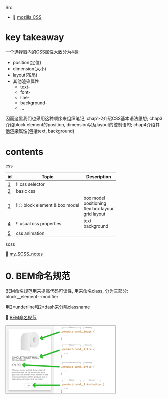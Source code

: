Src:

+ :book: [mozilla CSS](https://developer.mozilla.org/en-US/docs/Web)



# key takeaway

一个选择器内的CSS属性大致分为4类:
+ position(定位)
+ dimension(大小)
+ layout(布局)
+ 其他渲染属性
  + text-
  + font-
  + line-
  + background-
  + ...

因而这里我们也采用这种顺序来组织笔记, chap1-2介绍CSS基本语法思想; chap3介绍block element的position, dimension以及layout的控制语句; chap4介绍其他渲染属性(包括text, background)







# contents



css

| id | Topic | Description |
| ---- | ------------------------- | ---- |
| [1](./C1.md)    | :bangbang: ​css selector  |      |
| [2](./C2.md)    | basic css                 |      |
| [3](./C3.md)    | :bangbang::full_moon: block element & box model | box model <br>positioning<br>flex box layour<br>grid layout |
| [4](./C4.md)    | :bangbang: ​usual css properties | text <br>background |
| [5](./C5.md)    | css animation             |      |



scss

:pencil: [my_SCSS_notes](./SCSS/my_SCSS_notes.md)



# 0. BEM命名规范

BEM命名规范用来提高代码可读性, 用来命名class, 分为三部分:
block__element--modifier

用2\*underline和2\*dash来分隔classname

:gem: [BEM命名规范](./CSS_Sample/BEM/03-bem.html)

<img src="./Src/BEM_eg.png" width=70%>







